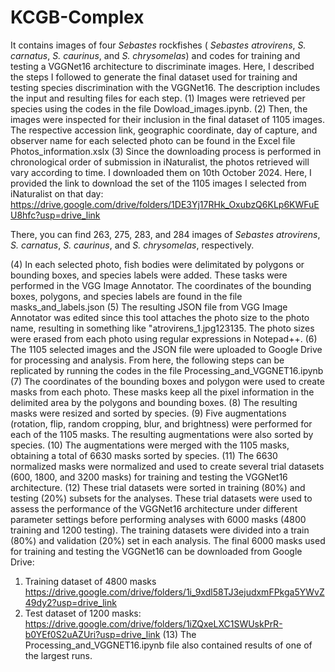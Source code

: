 # KCGB-Complex
It contains images of four _Sebastes_ rockfishes ( _Sebastes atrovirens_, _S. carnatus_, _S. caurinus_, and _S. chrysomelas_) and codes for training and testing a VGGNet16 architecture to discriminate images. Here, I described the steps I followed to generate the final dataset used for training and testing species discrimination with the VGGNet16. The description includes the input and resulting files for each step.
(1) Images were retrieved per species using the codes in the file Dowload_images.ipynb. 
(2) Then, the images were inspected for their inclusion in the final dataset of 1105 images. The respective accession link, geographic coordinate, day of capture, and observer name for each selected photo can be found in the Excel file Photos_information.xslx 
(3) Since the downloading process is performed in chronological order of submission in iNaturalist, the photos retrieved will vary according to time. I downloaded them on 10th October 2024. Here, I provided the link to download the set of the 1105 images I selected from iNaturalist on that day:
https://drive.google.com/drive/folders/1DE3Yj17RHk_OxubzQ6KLp6KWFuEU8hfc?usp=drive_link

There, you can find 263, 275, 283, and 284 images of _Sebastes atrovirens_, _S. carnatus_, _S. caurinus_, and _S. chrysomelas_, respectively. 

(4) In each selected photo, fish bodies were delimitated by polygons or bounding boxes, and species labels were added. These tasks were performed in the VGG Image Annotator. The coordinates of the bounding boxes, polygons, and species labels are found in the file masks_and_labels.json
(5) The resulting JSON file from VGG Image Annotator was edited since this tool attaches the photo size to the photo name, resulting in something like "atrovirens_1.jpg123135. The photo sizes were erased from each photo using regular expressions in Notepad++.
(6) The 1105 selected images and the JSON file were uploaded to Google Drive for processing and analysis. From here, the following steps can be replicated by running the codes in the file Processing_and_VGGNET16.ipynb
(7) The coordinates of the bounding boxes and polygon were used to create masks from each photo. These masks keep all the pixel information in the delimited area by the polygons and bounding boxes. 
(8) The resulting masks were resized and sorted by species.
(9) Five augmentations (rotation, flip, random cropping, blur, and brightness) were performed for each of the 1105 masks. The resulting augmentations were also sorted by species.
(10) The augmentations were merged with the 1105 masks, obtaining a total of 6630 masks sorted by species.
(11) The 6630 normalized masks were normalized and used to create several trial datasets (600, 1800, and 3200 masks) for training and testing the VGGNet16 architecture.
(12) These trial datasets were sorted in training (80%) and testing (20%) subsets for the analyses. These trial datasets were used to assess the performance of the VGGNet16 architecture under different parameter settings before performing analyses with 6000 masks (4800 training and 1200 testing). The training datasets were divided into a train (80%) and validation (20%) set in each analysis.  The final 6000 masks used for training and testing the VGGNet16 can be downloaded from Google Drive: 
1) Training dataset of 4800 masks 
  https://drive.google.com/drive/folders/1i_9xdl58TJ3ejudxmFPkga5YWvZ49dy2?usp=drive_link
2) Test dataset of 1200 masks:
  https://drive.google.com/drive/folders/1iZQxeLXC1SWUskPrR-b0YEf0S2uAZUri?usp=drive_link
(13) The Processing_and_VGGNET16.ipynb file also contained results of one of the largest runs. 
